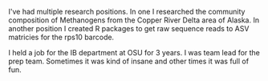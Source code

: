 I've had multiple research positions. In one I researched the community composition of Methanogens from the Copper River Delta area of Alaska. In another position I created R packages to get raw sequence reads to ASV matricies for the rps10 barcode. 

I held a job for the IB department at OSU for 3 years. I was team lead for the prep team. Sometimes it was kind of insane and other times it was full of fun. 